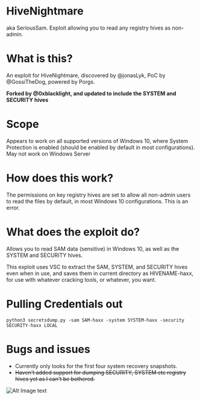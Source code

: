 # HiveNightmare
aka SeriousSam.  Exploit allowing you to read any registry hives as non-admin.

# What is this?
An exploit for HiveNightmare, discovered by @jonasLyk, PoC by @GossiTheDog, powered by Porgs.

**Forked by @0xblacklight, and updated to include the SYSTEM and SECURITY hives**

# Scope
Appears to work on all supported versions of Windows 10, where System Protection is enabled (should be enabled by default in most configurations).
May not work on Windows Server

# How does this work?
The permissions on key registry hives are set to allow all non-admin users to read the files by default, in most Windows 10 configurations.  This is an error.

# What does the exploit do?
Allows you to read SAM data (sensitive) in Windows 10, as well as the SYSTEM and SECURITY hives.

This exploit uses VSC to extract the SAM, SYSTEM, and SECURITY hives even when in use, and saves them in current directory as HIVENAME-haxx, for use with whatever cracking tools, or whatever, you want.

# Pulling Credentials out
```
python3 secretsdump.py -sam SAM-haxx -system SYSTEM-haxx -security SECURITY-haxx LOCAL
```

# Bugs and issues
- Currently only looks for the first four system recovery snapshots.
- ~~Haven't added support for dumping SECURITY, SYSTEM etc registry hives yet as I can't be bothered.~~

![Alt Image text](Capture.PNG?raw=true "PoC on Windows 10 21H1 as non-admin")

